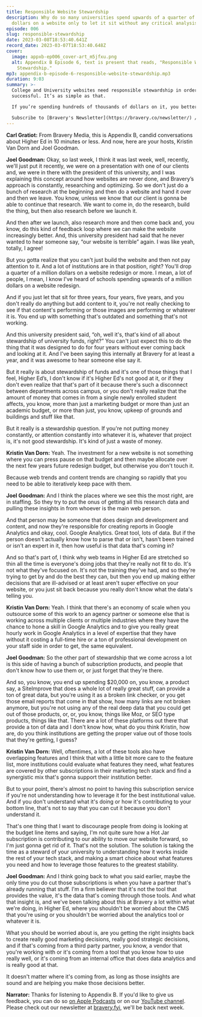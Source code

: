 ```yaml
---
title: Responsible Website Stewardship
description: Why do so many universities spend upwards of a quarter of a million
  dollars on a website only to let it sit without any critical analysis?
episode: 006
slug: responsible-stewardship
date: 2023-03-08T18:53:40.641Z
record_date: 2023-03-07T18:53:40.648Z
cover:
  image: appxb-ep006_cover-art_m5jfxu.png
  alt: Appendix B Episode 6, text is present that reads, "Responsible Website
    Stewardship."
mp3: appendix-b-episode-6-responsible-website-stewardship.mp3
duration: 9:03
summary: >-
  College and University websites need responsible stewardship in order to be
  successful. It’s as simple as that.

  If you’re spending hundreds of thousands of dollars on it, you better understand if it’s paying dividends, and, most importantly, if it’s aiding in the student experience. The key is to stay on top of web and digital trends, run tests continuously, and always be learning. Any questions?

  Subscribe to [Bravery's Newsletter](https://bravery.co/newsletter/) / [Follow Joel](https://www.linkedin.com/in/joelgoodman/) / [Follow Kristin](https://www.linkedin.com/in/kristinvandorn/) / Check out the [Bravery YouTube Channel](https://www.youtube.com/@BraveryMedia)
---
```

**Carl Gratiot:** From Bravery Media, this is Appendix B, candid conversations about Higher Ed in 10 minutes or less. And now, here are your hosts, Kristin Van Dorn and Joel Goodman.

**Joel Goodman:** Okay, so last week, I think it was last week, well, recently, we'll just put it recently, we were on a presentation with one of our clients and, we were in there with the president of this university, and I was explaining this concept around how websites are never done, and Bravery’s approach is constantly, researching and optimizing. So we don't just do a bunch of research at the beginning and then do a website and hand it over and then we leave. You know, unless we know that our client is gonna be able to continue that research. We want to come in, do the research, build the thing, but then also research before we launch it.

And then after we launch, also research more and then come back and, you know, do this kind of feedback loop where we can make the website increasingly better. And, this university president had said that he never wanted to hear someone say, “our website is terrible” again. I was like yeah, totally, I agree!

But you gotta realize that you can't just build the website and then not pay attention to it. And a lot of institutions are in that position, right? You'll drop a quarter of a million dollars on a website redesign or more. I mean, a lot of people, I mean, I know I've heard of schools spending upwards of a million dollars on a website redesign.

And if you just let that sit for three years, four years, five years, and you don't really do anything but add content to it, you're not really checking to see if that content's performing or those images are performing or whatever it is. You end up with something that's outdated and something that's not working.

And this university president said, “oh, well it's, that's kind of all about stewardship of university funds, right?” You can't just expect this to do the thing that it was designed to do for four years without ever coming back and looking at it. And I've been saying this internally at Bravery for at least a year, and it was awesome to hear someone else say it.

But it really is about stewardship of funds and it's one of those things that I feel, Higher Ed’s, I don't know if it's Higher Ed's not good at it, or if they don't even realize that that's part of it because there's such a disconnect between departments across campus, or you don't really realize that the amount of money that comes in from a single newly enrolled student affects, you know, more than just a marketing budget or more than just an academic budget, or more than just, you know, upkeep of grounds and buildings and stuff like that.

But it really is a stewardship question. If you're not putting money constantly, or attention constantly into whatever it is, whatever that project is, it's not good stewardship. It's kind of just a waste of money. 

**Kristin Van Dorn:** Yeah. The investment for a new website is not something where you can press pause on that budget and then maybe allocate over the next few years future redesign budget, but otherwise you don't touch it.

Because web trends and content trends are changing so rapidly that you need to be able to iteratively keep pace with them.

**Joel Goodman:** And I think the places where we see this the most right, are in staffing. So they try to put the onus of getting all this research data and pulling these insights in from whoever is the main web person.

And that person may be someone that does design and development and content, and now they're responsible for creating reports in Google Analytics and okay, cool. Google Analytics. Great tool, lots of data. But if the person doesn't actually know how to parse that or isn't, hasn't been trained or isn't an expert in it, then how useful is that data that's coming in?

And so that's part of, I think why web teams in Higher Ed are stretched so thin all the time is everyone's doing jobs that they're really not fit to do. It's not what they've focused on. It's not the training they've had, and so they're trying to get by and do the best they can, but then you end up making either decisions that are ill-advised or at least aren't super effective on your website, or you just sit back because you really don't know what the data's telling you. 

**Kristin Van Dorn:** Yeah. I think that there's an economy of scale when you outsource some of this work to an agency partner or someone else that is working across multiple clients or multiple industries where they have the chance to hone a skill in Google Analytics and to give you really great hourly work in Google Analytics in a level of expertise that they have without it costing a full-time hire or a ton of professional development on your staff side in order to get, the same equivalent.

**Joel Goodman:** So the other part of stewardship that we come across a lot is this side of having a bunch of subscription products, and people that don't know how to use them or, or just forget that they're there.

And so, you know, you end up spending $20,000 on, you know, a product say, a SiteImprove that does a whole lot of really great stuff, can provide a ton of great data, but you're using it as a broken link checker, or you get those email reports that come in that show, how many links are not broken anymore, but you're not using any of the real deep data that you could get out of those products, or, or, you know, things like Moz, or SEO type products, things like that. There are a lot of these platforms out there that provide a ton of data and I don't know how, what do you think Kristin, how are, do you think institutions are getting the proper value out of those tools that they're getting, I guess?

**Kristin Van Dorn:** Well, oftentimes, a lot of these tools also have overlapping features and I think that with a little bit more care to the feature list, more institutions could evaluate what features they need, what features are covered by other subscriptions in their marketing tech stack and find a synergistic mix that's gonna support their institution better.

But to your point, there's almost no point to having this subscription service if you're not understanding how to leverage it for the best institutional value. And if you don't understand what it's doing or how it's contributing to your bottom line, that's not to say that you can cut it because you don't understand it.

That's one thing that I want to discourage people from doing is looking at the budget line items and saying, I'm not quite sure how a Hot Jar subscription is contributing to our ability to move our website forward, so I'm just gonna get rid of it. That's not the solution. The solution is taking the time as a steward of your university to understanding how it works inside the rest of your tech stack, and making a smart choice about what features you need and how to leverage those features to the greatest stability.

**Joel Goodman:** And I think going back to what you said earlier, maybe the only time you do cut those subscriptions is when you have a partner that's already running that stuff. I'm a firm believer that it's not the tool that provides the value, it's the data that's coming through those tools. And what that insight is, and we've been talking about this at Bravery a lot within what we're doing, in Higher Ed, where you shouldn't be worried about the CMS that you're using or you shouldn't be worried about the analytics tool or whatever it is.

What you should be worried about is, are you getting the right insights back to create really good marketing decisions, really good strategic decisions, and if that's coming from a third party partner, you know, a vendor that you're working with or it's coming from a tool that you know how to use really well, or it's coming from an internal office that does data analytics and is really good at that.

It doesn't matter where it's coming from, as long as those insights are sound and are helping you make those decisions better.

**Narrator:** Thanks for listening to Appendix B. If you'd like to give us feedback, you can do so [on Apple Podcasts](https://podcasts.apple.com/us/podcast/appendix-b/id1672064420) or on our [YouTube channel](https://youtube.com/@BraveryMedia). Please check out our newsletter at [bravery.fyi](https://bravery.co/newsletter/), we'll be back next week.